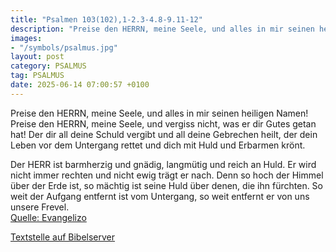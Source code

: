 ```yaml
---
title: "Psalmen 103(102),1-2.3-4.8-9.11-12"
description: "Preise den HERRN, meine Seele, und alles in mir seinen heiligen Namen! Preise den HERRN, meine Seele, und vergiss nicht, was er dir Gutes getan hat! Der dir all deine Schuld vergibt und all deine Gebrechen heilt, der dein Leben vor dem Untergang rettet und dich mit Huld und Erbar...."
images:
- "/symbols/psalmus.jpg"
layout: post
category: PSALMUS
tag: PSALMUS
date: 2025-06-14 07:00:57 +0100
---
```

Preise den HERRN, meine Seele, und alles in mir seinen heiligen Namen!
Preise den HERRN, meine Seele, und vergiss nicht, was er dir Gutes getan hat!
Der dir all deine Schuld vergibt und all deine Gebrechen heilt,
der dein Leben vor dem Untergang rettet und dich mit Huld und Erbarmen krönt.<!--more-->

Der HERR ist barmherzig und gnädig, langmütig und reich an Huld.
Er wird nicht immer rechten und nicht ewig trägt er nach.
Denn so hoch der Himmel über der Erde ist, so mächtig ist seine Huld über denen, die ihn fürchten.
So weit der Aufgang entfernt ist vom Untergang, so weit entfernt er von uns unsere Frevel.<br>
[Quelle: Evangelizo](https://evangeliumtagfuertag.org/DE/gospel)

[Textstelle auf Bibelserver](https://www.bibleserver.com/EU/ps103(102),1-2.3-4.8-9.11-12)
